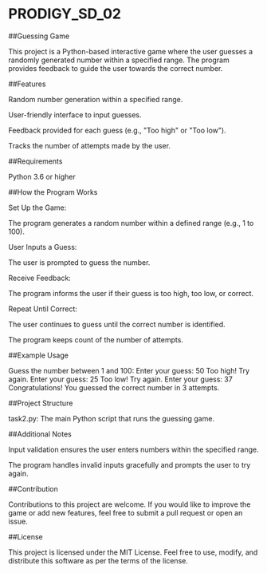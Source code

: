 # PRODIGY_SD_02
##Guessing Game

This project is a Python-based interactive game where the user guesses a randomly generated number within a specified range. The program provides feedback to guide the user towards the correct number.

##Features

Random number generation within a specified range.

User-friendly interface to input guesses.

Feedback provided for each guess (e.g., "Too high" or "Too low").

Tracks the number of attempts made by the user.

##Requirements

Python 3.6 or higher

##How the Program Works

Set Up the Game:

The program generates a random number within a defined range (e.g., 1 to 100).

User Inputs a Guess:

The user is prompted to guess the number.

Receive Feedback:

The program informs the user if their guess is too high, too low, or correct.

Repeat Until Correct:

The user continues to guess until the correct number is identified.

The program keeps count of the number of attempts.

##Example Usage

Guess the number between 1 and 100:
Enter your guess: 50
Too high! Try again.
Enter your guess: 25
Too low! Try again.
Enter your guess: 37
Congratulations! You guessed the correct number in 3 attempts.

##Project Structure

task2.py: The main Python script that runs the guessing game.

##Additional Notes

Input validation ensures the user enters numbers within the specified range.

The program handles invalid inputs gracefully and prompts the user to try again.

##Contribution

Contributions to this project are welcome. If you would like to improve the game or add new features, feel free to submit a pull request or open an issue.

##License

This project is licensed under the MIT License. Feel free to use, modify, and distribute this software as per the terms of the license.


